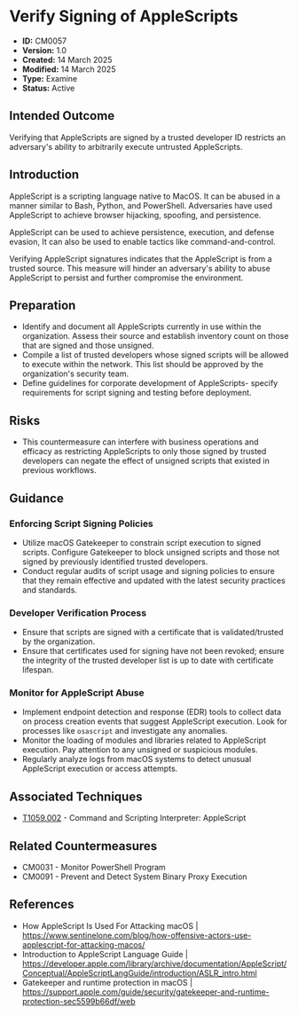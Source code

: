 # Verify Signing of AppleScripts

* **ID:** CM0057
* **Version:** 1.0
* **Created:** 14 March 2025
* **Modified:** 14 March 2025
* **Type:** Examine
* **Status:** Active

## Intended Outcome 

Verifying that AppleScripts are signed by a trusted developer ID restricts an adversary's ability to arbitrarily execute untrusted AppleScripts.

## Introduction 

AppleScript is a scripting language native to MacOS. It can be abused in a manner similar to Bash, Python, and PowerShell. Adversaries have used AppleScript to achieve browser hijacking, spoofing, and persistence.

AppleScript can be used to achieve persistence, execution, and defense evasion, It can also be used to enable tactics like command-and-control. 

Verifying AppleScript signatures indicates that the AppleScript is from a trusted source. This measure will hinder an adversary's ability to abuse AppleScript to persist and further compromise the environment.

## Preparation 

- Identify and document all AppleScripts currently in use within the organization. Assess their source and establish inventory count on those that are signed and those unsigned.
- Compile a list of trusted developers whose signed scripts will be allowed to execute within the network. This list should be approved by the organization's security team.
- Define guidelines for corporate development of AppleScripts- specify requirements for script signing and testing before deployment.

## Risks 

- This countermeasure can interfere with business operations and efficacy as restricting AppleScripts to only those signed by trusted developers can negate the effect of unsigned scripts that existed in previous workflows.

## Guidance 

### Enforcing Script Signing Policies 

- Utilize macOS Gatekeeper to constrain script execution to signed scripts. Configure Gatekeeper to block unsigned scripts and those not signed by previously identified trusted developers.
- Conduct regular audits of script usage and signing policies to ensure that they remain effective and updated with the latest security practices and standards.

### Developer Verification Process

- Ensure that scripts are signed with a certificate that is validated/trusted by the organization.
- Ensure that certificates used for signing have not been revoked; ensure the integrity of the trusted developer list is up to date with certificate lifespan.

### Monitor for AppleScript Abuse

- Implement endpoint detection and response (EDR) tools to collect data on process creation events that suggest AppleScript execution. Look for processes like `osascript` and investigate any anomalies.
- Monitor the loading of modules and libraries related to AppleScript execution. Pay attention to any unsigned or suspicious modules.
- Regularly analyze logs from macOS systems to detect unusual AppleScript execution or access attempts.

## Associated Techniques 

- [T1059.002](https://attack.mitre.org/techniques/T1059/002/) - Command and Scripting Interpreter: AppleScript

## Related Countermeasures 

- CM0031 - Monitor PowerShell Program
- CM0091 - Prevent and Detect System Binary Proxy Execution

## References 

- How AppleScript Is Used For Attacking macOS | <https://www.sentinelone.com/blog/how-offensive-actors-use-applescript-for-attacking-macos/>
- Introduction to AppleScript Language Guide | <https://developer.apple.com/library/archive/documentation/AppleScript/Conceptual/AppleScriptLangGuide/introduction/ASLR_intro.html>
- Gatekeeper and runtime protection in macOS | <https://support.apple.com/guide/security/gatekeeper-and-runtime-protection-sec5599b66df/web>

